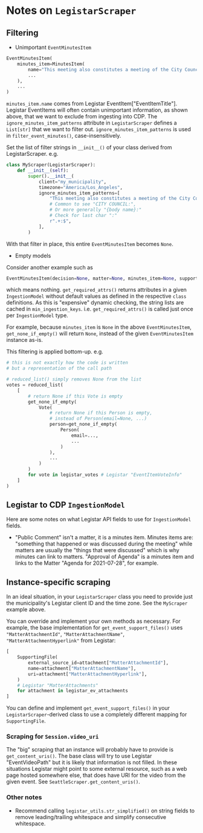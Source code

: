 # Notes on `LegistarScraper`

## Filtering

- Unimportant `EventMinutesItem`


```python
EventMinutesItem(
    minutes_item=MinutesItem(
        name="This meeting also constitutes a meeting of the City Council, provided ...",
        ...
    ),
    ...
)
```

`minutes_item.name` comes from Legistar EventItem["EventItemTitle"]. Legistar 
EventItems will often contain unimportant information, as shown above, that we 
want to exclude from ingesting into CDP. The `ignore_minutes_item_patterns` attribute in 
`LegistarScraper` 
defines a `List[str]` that we want to filter out. 
`ignore_minutes_item_patterns` is used in `filter_event_minutes()`, case-insensitively.

Set the list of filter strings in `__init__()` of your class derived from LegistarScraper. e.g.

```python
class MyScraper(LegistarScraper):
    def __init__(self):
        super().__init__(
            client="my_municipality",
            timezone="America/Los_Angeles",
            ignore_minutes_item_patterns=[
                "This meeting also constitutes a meeting of the City Council",
                # Common to see "CITY COUNCIL:",
                # Or more generally "{body name}:"
                # Check for last char ":"
                r".+:$",
            ],
        )
```

With that filter in place, this entire `EventMinutesItem` becomes `None`.

- Empty models

Consider another example such as

```python
EventMinutesItem(decision=None, matter=None, minutes_item=None, supporting_files=[], ...)
```

which means nothing. `get_required_attrs()` returns attributes in a given 
`IngestionModel` without default values as defined in the respective `class` 
definitions. As this is "expensive" dynamic checking, the string lists are cached 
in `min_ingestion_keys`. i.e. `get_required_attrs()` is called just once per 
`IngestionModel` type.

For example, because `minutes_item` is `None` in the above 
`EventMinutesItem`, `get_none_if_empty()` will return `None`, instead of the 
given `EventMinutesItem` instance as-is.

This filtering is applied bottom-up. e.g.

```python
# this is not exactly how the code is written
# but a representation of the call path

# reduced_list() simply removes None from the list
votes = reduced_list(
    [
        # return None if this Vote is empty
        get_none_if_empty(
            Vote(
                # return None if this Person is empty,
                # instead of Person(email=None, ...)
                person=get_none_if_empty(
                    Person(
                        email=...,
                        ...
                    )
                ),
                ...
            )
        )
        for vote in legistar_votes # Legistar "EventItemVoteInfo"
    ]
)
```

## Legistar to CDP `IngestionModel`

Here are some notes on what Legistar API fields to use for `IngestionModel` fields.

- "Public Comment" isn't a matter, it is a minutes item. Minutes items 
are: "something that happened or was discussed during the meeting" while matters 
are usually the "things that were discussed" which is why minutes can link to 
matters. "Approval of Agenda" is a minutes item and links to the Matter "Agenda 
for 2021-07-28", for example.

## Instance-specific scraping

In an ideal situation, in your `LegistarScraper` class you need to provide just 
the municipality's Legistar client ID and the time zone. See the `MyScraper` example above.

You can override and implement your own methods as necessary. For example, the base
implementation for `get_event_support_files()` uses `"MatterAttachmentId"`, 
`"MatterAttachmentName"`, `"MatterAttachmentHyperlink"` from Legistar:

```python
[
    SupportingFile(
        external_source_id=attachment["MatterAttachmentId"],
        name=attachment["MatterAttachmentName"],
        uri=attachment["MatterAttachmentHyperlink"],
    )
    # Legistar "MatterAttachments"
    for attachment in legistar_ev_attachments
]
```

You can define and implement `get_event_support_files()` in your 
`LegistarScraper`-derived class to use a completely different mapping for 
`SupportingFile`.

### Scraping for `Session.video_uri`

The "big" scraping that an instance will probably have to provide is 
`get_content_uris()`. The base class will try to use Legistar "EventVideoPath" but 
it is likely that information is not filled. In these situations Legistar might 
point to some external resource, such as a web page hosted somewhere else, that 
does have URI for the video from the given event. See `SeattleScraper.get_content_uris()`.

### Other notes

- Recommend calling `legistar_utils.str_simplified()` on string fields to remove 
leading/trailing whitespace and simplify consecutive whitespace.
